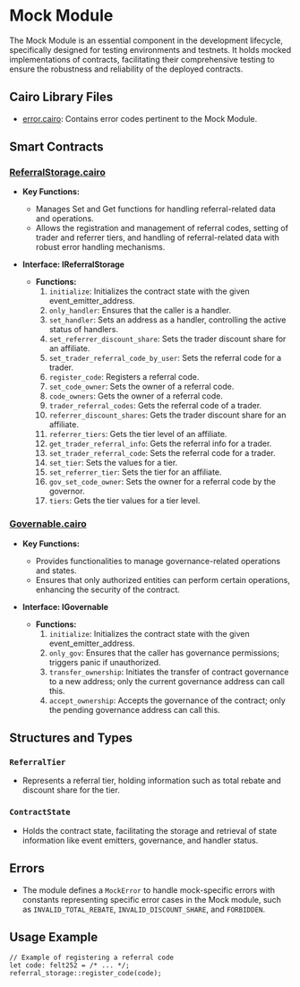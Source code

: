 # Mock Module

The Mock Module is an essential component in the development lifecycle, specifically designed for testing environments and testnets. It holds mocked implementations of contracts, facilitating their comprehensive testing to ensure the robustness and reliability of the deployed contracts.

## Cairo Library Files
- [error.cairo](https://github.com/keep-starknet-strange/satoru/blob/main/src/mock/error.cairo): Contains error codes pertinent to the Mock Module.

## Smart Contracts

### [ReferralStorage.cairo](https://github.com/keep-starknet-strange/satoru/blob/main/src/mock/referral_stoage.cairo)
- **Key Functions:**
  - Manages Set and Get functions for handling referral-related data and operations.
  - Allows the registration and management of referral codes, setting of trader and referrer tiers, and handling of referral-related data with robust error handling mechanisms.

- **Interface: IReferralStorage<TContractState>**
  - **Functions:**
    1. `initialize`: Initializes the contract state with the given event_emitter_address.
    2. `only_handler`: Ensures that the caller is a handler.
    3. `set_handler`: Sets an address as a handler, controlling the active status of handlers.
    4. `set_referrer_discount_share`: Sets the trader discount share for an affiliate.
    5. `set_trader_referral_code_by_user`: Sets the referral code for a trader.
    6. `register_code`: Registers a referral code.
    7. `set_code_owner`: Sets the owner of a referral code.
    8. `code_owners`: Gets the owner of a referral code.
    9. `trader_referral_codes`: Gets the referral code of a trader.
    10. `referrer_discount_shares`: Gets the trader discount share for an affiliate.
    11. `referrer_tiers`: Gets the tier level of an affiliate.
    12. `get_trader_referral_info`: Gets the referral info for a trader.
    13. `set_trader_referral_code`: Sets the referral code for a trader.
    14. `set_tier`: Sets the values for a tier.
    15. `set_referrer_tier`: Sets the tier for an affiliate.
    16. `gov_set_code_owner`: Sets the owner for a referral code by the governor.
    17. `tiers`: Gets the tier values for a tier level.

### [Governable.cairo](https://github.com/keep-starknet-strange/satoru/blob/main/src/referral/governable.cairo)
- **Key Functions:**
  - Provides functionalities to manage governance-related operations and states.
  - Ensures that only authorized entities can perform certain operations, enhancing the security of the contract.

- **Interface: IGovernable<TContractState>**
  - **Functions:**
    1. `initialize`: Initializes the contract state with the given event_emitter_address.
    2. `only_gov`: Ensures that the caller has governance permissions; triggers panic if unauthorized.
    3. `transfer_ownership`: Initiates the transfer of contract governance to a new address; only the current governance address can call this.
    4. `accept_ownership`: Accepts the governance of the contract; only the pending governance address can call this.

## Structures and Types
### `ReferralTier`
  - Represents a referral tier, holding information such as total rebate and discount share for the tier.

### `ContractState`
  - Holds the contract state, facilitating the storage and retrieval of state information like event emitters, governance, and handler status.

## Errors
- The module defines a `MockError` to handle mock-specific errors with constants representing specific error cases in the Mock module, such as `INVALID_TOTAL_REBATE`, `INVALID_DISCOUNT_SHARE`, and `FORBIDDEN`.

## Usage Example
```cairo
// Example of registering a referral code
let code: felt252 = /* ... */;
referral_storage::register_code(code);
